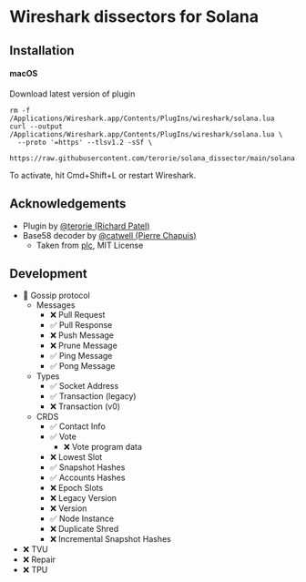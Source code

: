 # Wireshark dissectors for Solana

## Installation

#### macOS

Download latest version of plugin

```shell
rm -f /Applications/Wireshark.app/Contents/PlugIns/wireshark/solana.lua
curl --output /Applications/Wireshark.app/Contents/PlugIns/wireshark/solana.lua \
  --proto '=https' --tlsv1.2 -sSf \
  https://raw.githubusercontent.com/terorie/solana_dissector/main/solana.lua
```

To activate, hit Cmd+Shift+L or restart Wireshark.

## Acknowledgements

- Plugin by [@terorie (Richard Patel)](https://github.com/terorie)
- Base58 decoder by [@catwell (Pierre Chapuis)](https://github.com/catwell)
  - Taken from [plc](https://github.com/philanc/plc), MIT License

## Development

- 🚧 Gossip protocol
  - Messages
    - ❌ Pull Request
    - ✅ Pull Response
    - ❌ Push Message
    - ❌ Prune Message
    - ✅ Ping Message
    - ✅ Pong Message
  - Types
    - ✅ Socket Address
    - ✅ Transaction (legacy)
    - ❌ Transaction (v0)
  - CRDS
    - ✅ Contact Info
    - ✅ Vote
      - ❌ Vote program data
    - ❌ Lowest Slot
    - ✅ Snapshot Hashes
    - ✅ Accounts Hashes
    - ❌ Epoch Slots
    - ❌ Legacy Version
    - ❌ Version
    - ✅ Node Instance
    - ❌ Duplicate Shred
    - ❌ Incremental Snapshot Hashes
- ❌ TVU
- ❌ Repair
- ❌ TPU
